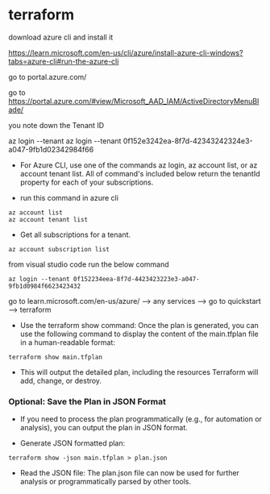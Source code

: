 # terraform

download azure cli and install it

https://learn.microsoft.com/en-us/cli/azure/install-azure-cli-windows?tabs=azure-cli#run-the-azure-cli


go to portal.azure.com/

go to https://portal.azure.com/#view/Microsoft_AAD_IAM/ActiveDirectoryMenuBlade/

you note down the Tenant ID

az login --tenant <Tenant ID>
az login --tenant 0f152e3242ea-8f7d-42343242324e3-a047-9fb1d02342984f66


- For Azure CLI, use one of the commands az login, az account list, or az account tenant list. All of command's included below return the tenantId property for each of your subscriptions.

- run this command in azure cli

```
az account list
az account tenant list
```


- Get all subscriptions for a tenant.

```
az account subscription list
```

from visual studio code run the below command

```
az login --tenant 0f152234eea-8f7d-4423423223e3-a047-9fb1d0984f6623423432
```

go to learn.microsoft.com/en-us/azure/  --> any services --> go to quickstart --> terraform 



- Use the terraform show command: Once the plan is generated, you can use the following command to display the content of the main.tfplan file in a human-readable format:

```
terraform show main.tfplan
```


- This will output the detailed plan, including the resources Terraform will add, change, or destroy.


### Optional: Save the Plan in JSON Format
- If you need to process the plan programmatically (e.g., for automation or analysis), you can output the plan in JSON format.

- Generate JSON formatted plan:

```
terraform show -json main.tfplan > plan.json
```

- Read the JSON file: The plan.json file can now be used for further analysis or programmatically parsed by other tools.